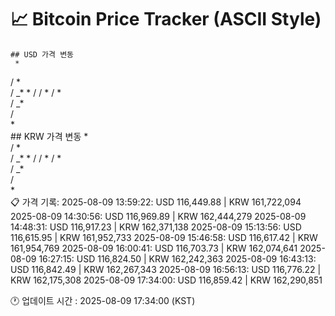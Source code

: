 # 📈 Bitcoin Price Tracker (ASCII Style)
    ## USD 가격 변동 
     *        
/ *       
/     _* *
/    /  * 
/    *    
/  _*     
/         
*         
    ## KRW 가격 변동
     *        
/ *       
/     _* *
/    /  * 
/    *    
/  _*     
/         
*         
    📋 가격 기록:
    2025-08-09 13:59:22: USD 116,449.88 | KRW 161,722,094
2025-08-09 14:30:56: USD 116,969.89 | KRW 162,444,279
2025-08-09 14:48:31: USD 116,917.23 | KRW 162,371,138
2025-08-09 15:13:56: USD 116,615.95 | KRW 161,952,733
2025-08-09 15:46:58: USD 116,617.42 | KRW 161,954,769
2025-08-09 16:00:41: USD 116,703.73 | KRW 162,074,641
2025-08-09 16:27:15: USD 116,824.50 | KRW 162,242,363
2025-08-09 16:43:13: USD 116,842.49 | KRW 162,267,343
2025-08-09 16:56:13: USD 116,776.22 | KRW 162,175,308
2025-08-09 17:34:00: USD 116,859.42 | KRW 162,290,851
    
🕐 업데이트 시간 : 2025-08-09 17:34:00 (KST)
